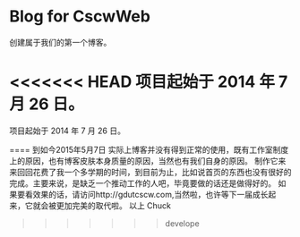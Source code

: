 Blog for CscwWeb
====

创建属于我们的第一个博客。 

<<<<<<< HEAD
项目起始于 2014 年 7 月 26 日。
=======
项目起始于 2014 年 7 月 26 日。

====
到如今2015年5月7日
实际上博客并没有得到正常的使用，既有工作室制度上的原因，也有博客皮肤本身质量的原因，当然也有我们自身的原因。
制作它来来回回花费了我一个多学期的时间，到目前为止，比如说首页的东西也没有很好的完成。主要来说，是缺乏一个推动工作的人吧，毕竟要做的话还是做得好的。
如果要看效果的话，请访问http://gdutcscw.com,当然啦，也许等下一届成长起来，它就会被更加完美的取代啦。
以上
Chuck
>>>>>>> develope
